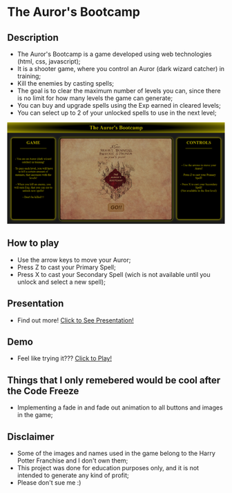 # The Auror's Bootcamp 

## Description

- The Auror's Bootcamp is a game developed using web technologies (html, css, javascript);
- It is a shooter game, where you control an Auror (dark wizard catcher) in training;
- Kill the enemies by casting spells;
- The goal is to clear the maximum number of levels you can, since there is no limit for how many levels the game can generate;
- You can buy and upgrade spells using the Exp earned in cleared levels;
- You can select up to 2 of your unlocked spells to use in the next level;

![ScreenShot](./images/main-screenshot.png)

## How to play

- Use the arrow keys to move your Auror;
- Press Z to cast your Primary Spell;
- Press X to cast your Secondary Spell (wich is not available until you unlock and select a new spell);

## Presentation

- Find out more!
[Click to See Presentation!](https://slides.com/d/GQZt0I8/live)

## Demo

- Feel like trying it???
[Click to Play!](https://ismaelfreitas98.github.io/project1-javascript-game/)

## Things that I only remebered would be cool after the Code Freeze

- Implementing a fade in and fade out animation to all buttons and images in the game;

## Disclaimer

- Some of the images and names used in the game belong to the Harry Potter Franchise and I don't own them;
- This project was done for education purposes only, and it is not intended to generate any kind of profit;
- Please don't sue me :)